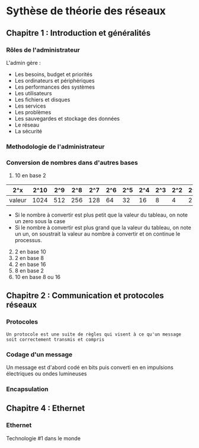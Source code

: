 # Sythèse de théorie des réseaux

## Chapitre 1 : Introduction et généralités

### Rôles de l'administrateur

L'admin gère :
* Les besoins, budget et priorités
* Les ordinateurs et périphériques
* Les performances des systèmes
* Les utilisateurs
* Les fichiers et disques
* Les services
* Les problèmes
* Les sauvegardes et stockage des données
* Le réseau
* La sécurité

### Methodologie de l'administrateur

### Conversion de nombres dans d'autres bases

1) 10 en base 2    
  
  | 2^x | 2^10 | 2^9 | 2^8 | 2^7 | 2^6 | 2^5 | 2^4 | 2^3 | 2^2 | 2^1 | 2^0 |
  | ---  | ---- | --- |---  | ---- | --- |---  | ---- | --- |---  | ---- | --- |
  | valeur | 1024 | 512 | 256 | 128 | 64 | 32 | 16 | 8 | 4 | 2 | 1 |
  
  * Si le nombre à convertir est plus petit que la valeur du tableau, on note un zero sous la case
  * Si le nombre à convertir est plus grand que la valeur du tableau, on note un un, on soustrait la valeur au nombre à convertir et on continue le processus.
  
2) 2 en base 10
3) 2 en base 8
4) 2 en base 16
5) 8 en base 2
6) 10 en base 8 ou 16
## Chapitre 2 : Communication et protocoles réseaux

### Protocoles

```Un protocole est une suite de règles qui visent à ce qu'un message soit correctement transmis et compris```

### Codage d'un message 

Un message est d'abord codé en bits puis converti en en impulsions électriques ou ondes lumineuses

### Encapsulation 



## Chapitre 4 : Ethernet

### Ethernet

Technologie #1 dans le monde

